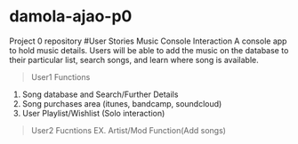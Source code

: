 # damola-ajao-p0
Project 0 repository
#User Stories
Music Console Interaction
A console app to hold music details. 
Users will be able to add the music on the database to their particular list, search songs, and learn where song is available.

>User1 Functions
1. Song database and Search/Further Details
2. Song purchases area (itunes, bandcamp, soundcloud)
3. User Playlist/Wishlist (Solo interaction)

>User2 Fucntions
EX. Artist/Mod Function(Add songs)
